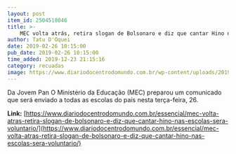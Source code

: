 ```yaml
---
layout: post
item_id: 2504518046
title: >-
    MEC volta atrás, retira slogan de Bolsonaro e diz que cantar Hino nas escolas será ‘voluntário’
author: Tatu D'Oquei
date: 2019-02-26 10:15:00
pub_date: 2019-02-26 10:15:00
time_added: 2019-12-23 21:15:16
category: recuadas
image: https://www.diariodocentrodomundo.com.br/wp-content/uploads/2019/01/velez-2.jpg
---
```


Da Jovem Pan O Ministério da Educação (MEC) preparou um comunicado que será enviado a todas as escolas do país nesta terça-feira, 26.

**Link:** [https://www.diariodocentrodomundo.com.br/essencial/mec-volta-atras-retira-slogan-de-bolsonaro-e-diz-que-cantar-hino-nas-escolas-sera-voluntario/](https://www.diariodocentrodomundo.com.br/essencial/mec-volta-atras-retira-slogan-de-bolsonaro-e-diz-que-cantar-hino-nas-escolas-sera-voluntario/)


